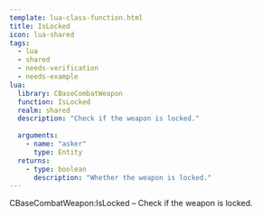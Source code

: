 ```yaml
---
template: lua-class-function.html
title: IsLocked
icon: lua-shared
tags:
  - lua
  - shared
  - needs-verification
  - needs-example
lua:
  library: CBaseCombatWeapon
  function: IsLocked
  realm: shared
  description: "Check if the weapon is locked."
  
  arguments:
    - name: "asker"
      type: Entity
  returns:
    - type: boolean
      description: "Whether the weapon is locked."
---
```


<div class="lua__search__keywords">
CBaseCombatWeapon:IsLocked &#x2013; Check if the weapon is locked.
</div>
